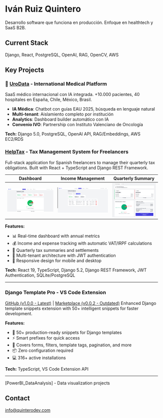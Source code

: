 # Iván Ruiz Quintero

Desarrollo software que funciona en producción.
Enfoque en healthtech y SaaS B2B.

## Current Stack

Django, React, PostgreSQL, OpenAI, RAG, OpenCV, AWS

## Key Projects

### 🏥 [UroData](https://github.com/QuinteroDev/urodata-case-study) - International Medical Platform
SaaS médico internacional con IA integrada. +10.000 pacientes, 40 hospitales en España, Chile, México, Brasil.
- **IA Médica**: Chatbot con guías EAU 2025, búsqueda en lenguaje natural
- **Multi-tenant**: Aislamiento completo por institución
- **Analytics**: Dashboard builder automático con IA
- **Convenio IVO**: Partnership con Instituto Valenciano de Oncología

**Tech:** Django 5.0, PostgreSQL, OpenAI API, RAG/Embeddings, AWS EC2/RDS

### [HelpTax](https://github.com/QuinteroDev/helptax) - Tax Management System for Freelancers
Full-stack application for Spanish freelancers to manage their quarterly tax obligations. Built with React + TypeScript and Django REST Framework.

| Dashboard | Income Management | Quarterly Summary |
|:---------:|:-----------------:|:-----------------:|
| ![Dashboard](https://github.com/QuinteroDev/helptax/blob/main/screenshots/dashboard.png) | ![Ingresos](https://github.com/QuinteroDev/helptax/blob/main/screenshots/ingresos.png) | ![Resumen](https://github.com/QuinteroDev/helptax/blob/main/screenshots/resumen.png) |

**Features:**
- 📊 Real-time dashboard with annual metrics
- 💰 Income and expense tracking with automatic VAT/IRPF calculations  
- 📄 Quarterly tax summaries and settlements
- 🔐 Multi-tenant architecture with JWT authentication
- 📱 Responsive design for mobile and desktop

**Tech:** React 19, TypeScript, Django 5.2, Django REST Framework, JWT Authentication, SQLite/PostgreSQL

---

### Django Template Pro - VS Code Extension
[GitHub (v1.0.0 - Latest)](https://github.com/QuinteroDev/djtemplates-autocomplete) | [Marketplace (v0.0.2 - Outdated)](https://marketplace.visualstudio.com/items?itemName=quinterodev.djtemplates-autocomplete)
Enhanced Django template snippets extension with 50+ intelligent snippets for faster development.

**Features:**
- 🚀 50+ production-ready snippets for Django templates
- ⚡ Smart prefixes for quick access
- 🎯 Covers forms, filters, template tags, pagination, and more
- 📦 Zero configuration required
- 💻 316+ active installations

**Tech:** TypeScript, VS Code Extension API

---

[PowerBI_DataAnalysis] - Data visualization projects

## Contact
info@quinterodev.com
